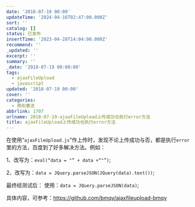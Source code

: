 ```yaml
---
date: '2018-07-19 00:00'
updateTime: '2024-04-16T02:47:00.000Z'
sort: ''
catalog: []
status: 已发布
insertTime: '2023-04-28T14:04:00.000Z'
recommend: ''
_updated: ''
excerpt: ''
summary: ''
_date: '2018-07-19 00:00:00'
tags:
  - ajaxFileUpload
  - javascript
updated: '2018-07-19 00:00'
cover: ''
categories:
  - 燕衔春泥
abbrlink: 1707
urlname: 2018-07-19-ajaxFileUpload上传成功也执行error方法
title: ajaxFileUpload上传成功也执行error方法
---
```


在使用“`ajaxFileUpload.js`”作上传时，发现不论上传成功与否，都是执行`error`里的方法，百度到了好多解决方法。例如：


1、改写为：`eval(“data = "” + data +“"”)`; 


2、改写为：`data = JQuery.parseJSON(JQuery(data).text())`;


最终经测试后： 使用：`data = JQuery.parseJSON(data)`;


具体内容，可参考：https://github.com/bmqy/ajaxfileupload-bmqy

